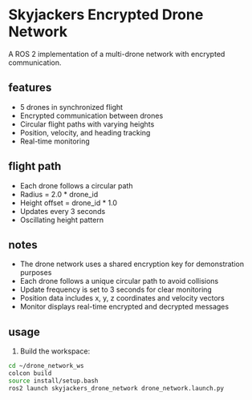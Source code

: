 # Skyjackers Encrypted Drone Network

A ROS 2 implementation of a multi-drone network with encrypted communication.

## features
- 5 drones in synchronized flight
- Encrypted communication between drones
- Circular flight paths with varying heights
- Position, velocity, and heading tracking
- Real-time monitoring

## flight path
- Each drone follows a circular path
- Radius = 2.0 * drone_id
- Height offset = drone_id * 1.0
- Updates every 3 seconds
- Oscillating height pattern

## notes
- The drone network uses a shared encryption key for demonstration purposes
- Each drone follows a unique circular path to avoid collisions
- Update frequency is set to 3 seconds for clear monitoring
- Position data includes x, y, z coordinates and velocity vectors
- Monitor displays real-time encrypted and decrypted messages

## usage
1. Build the workspace:
```bash
cd ~/drone_network_ws
colcon build
source install/setup.bash
ros2 launch skyjackers_drone_network drone_network.launch.py
